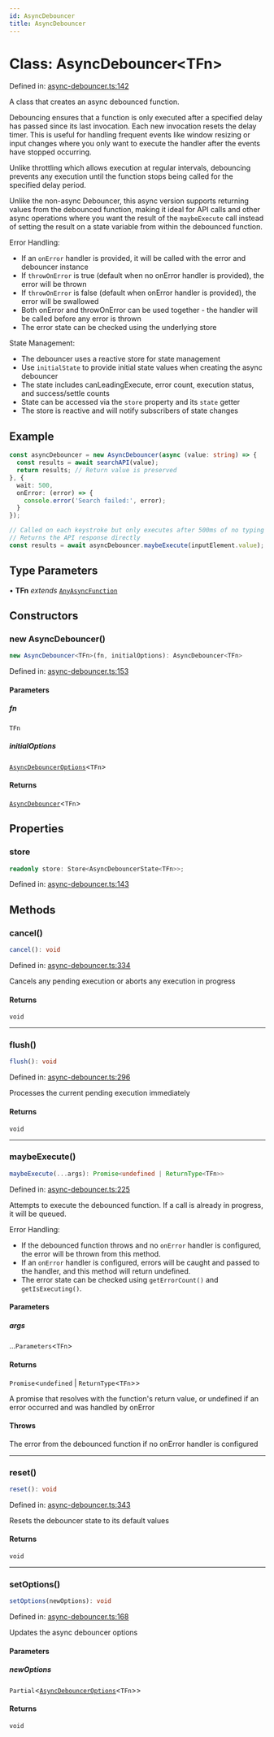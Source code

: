 ```yaml
---
id: AsyncDebouncer
title: AsyncDebouncer
---
```


<!-- DO NOT EDIT: this page is autogenerated from the type comments -->

# Class: AsyncDebouncer\<TFn\>

Defined in: [async-debouncer.ts:142](https://github.com/TanStack/pacer/blob/main/packages/pacer/src/async-debouncer.ts#L142)

A class that creates an async debounced function.

Debouncing ensures that a function is only executed after a specified delay has passed since its last invocation.
Each new invocation resets the delay timer. This is useful for handling frequent events like window resizing
or input changes where you only want to execute the handler after the events have stopped occurring.

Unlike throttling which allows execution at regular intervals, debouncing prevents any execution until
the function stops being called for the specified delay period.

Unlike the non-async Debouncer, this async version supports returning values from the debounced function,
making it ideal for API calls and other async operations where you want the result of the `maybeExecute` call
instead of setting the result on a state variable from within the debounced function.

Error Handling:
- If an `onError` handler is provided, it will be called with the error and debouncer instance
- If `throwOnError` is true (default when no onError handler is provided), the error will be thrown
- If `throwOnError` is false (default when onError handler is provided), the error will be swallowed
- Both onError and throwOnError can be used together - the handler will be called before any error is thrown
- The error state can be checked using the underlying store

State Management:
- The debouncer uses a reactive store for state management
- Use `initialState` to provide initial state values when creating the async debouncer
- The state includes canLeadingExecute, error count, execution status, and success/settle counts
- State can be accessed via the `store` property and its `state` getter
- The store is reactive and will notify subscribers of state changes

## Example

```ts
const asyncDebouncer = new AsyncDebouncer(async (value: string) => {
  const results = await searchAPI(value);
  return results; // Return value is preserved
}, {
  wait: 500,
  onError: (error) => {
    console.error('Search failed:', error);
  }
});

// Called on each keystroke but only executes after 500ms of no typing
// Returns the API response directly
const results = await asyncDebouncer.maybeExecute(inputElement.value);
```

## Type Parameters

• **TFn** *extends* [`AnyAsyncFunction`](../../type-aliases/anyasyncfunction.md)

## Constructors

### new AsyncDebouncer()

```ts
new AsyncDebouncer<TFn>(fn, initialOptions): AsyncDebouncer<TFn>
```

Defined in: [async-debouncer.ts:153](https://github.com/TanStack/pacer/blob/main/packages/pacer/src/async-debouncer.ts#L153)

#### Parameters

##### fn

`TFn`

##### initialOptions

[`AsyncDebouncerOptions`](../../interfaces/asyncdebounceroptions.md)\<`TFn`\>

#### Returns

[`AsyncDebouncer`](../asyncdebouncer.md)\<`TFn`\>

## Properties

### store

```ts
readonly store: Store<AsyncDebouncerState<TFn>>;
```

Defined in: [async-debouncer.ts:143](https://github.com/TanStack/pacer/blob/main/packages/pacer/src/async-debouncer.ts#L143)

## Methods

### cancel()

```ts
cancel(): void
```

Defined in: [async-debouncer.ts:334](https://github.com/TanStack/pacer/blob/main/packages/pacer/src/async-debouncer.ts#L334)

Cancels any pending execution or aborts any execution in progress

#### Returns

`void`

***

### flush()

```ts
flush(): void
```

Defined in: [async-debouncer.ts:296](https://github.com/TanStack/pacer/blob/main/packages/pacer/src/async-debouncer.ts#L296)

Processes the current pending execution immediately

#### Returns

`void`

***

### maybeExecute()

```ts
maybeExecute(...args): Promise<undefined | ReturnType<TFn>>
```

Defined in: [async-debouncer.ts:225](https://github.com/TanStack/pacer/blob/main/packages/pacer/src/async-debouncer.ts#L225)

Attempts to execute the debounced function.
If a call is already in progress, it will be queued.

Error Handling:
- If the debounced function throws and no `onError` handler is configured,
  the error will be thrown from this method.
- If an `onError` handler is configured, errors will be caught and passed to the handler,
  and this method will return undefined.
- The error state can be checked using `getErrorCount()` and `getIsExecuting()`.

#### Parameters

##### args

...`Parameters`\<`TFn`\>

#### Returns

`Promise`\<`undefined` \| `ReturnType`\<`TFn`\>\>

A promise that resolves with the function's return value, or undefined if an error occurred and was handled by onError

#### Throws

The error from the debounced function if no onError handler is configured

***

### reset()

```ts
reset(): void
```

Defined in: [async-debouncer.ts:343](https://github.com/TanStack/pacer/blob/main/packages/pacer/src/async-debouncer.ts#L343)

Resets the debouncer state to its default values

#### Returns

`void`

***

### setOptions()

```ts
setOptions(newOptions): void
```

Defined in: [async-debouncer.ts:168](https://github.com/TanStack/pacer/blob/main/packages/pacer/src/async-debouncer.ts#L168)

Updates the async debouncer options

#### Parameters

##### newOptions

`Partial`\<[`AsyncDebouncerOptions`](../../interfaces/asyncdebounceroptions.md)\<`TFn`\>\>

#### Returns

`void`
